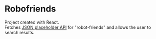 <h1>Robofriends</h1>
Project created with React.<br>
Fetches <a href="https://jsonplaceholder.typicode.com/users">JSON placeholder API</a> for "robot-friends" and allows the user to search results.

